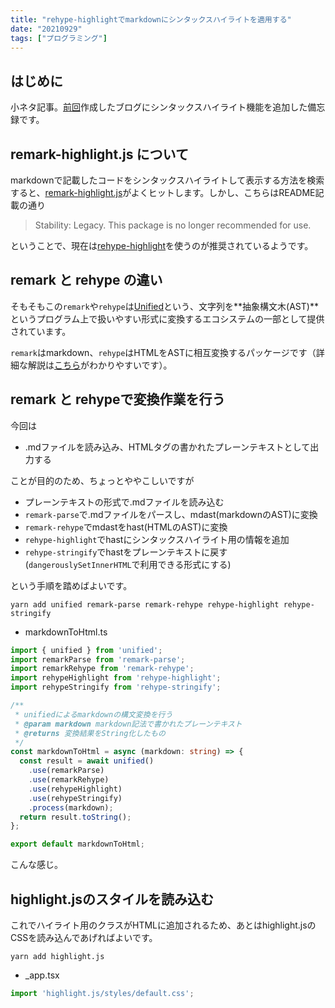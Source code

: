 ```yaml
---
title: "rehype-highlightでmarkdownにシンタックスハイライトを適用する"
date: "20210929"
tags: ["プログラミング"]
---
```


## はじめに

小ネタ記事。[前回](../next-markdown-blog)作成したブログにシンタックスハイライト機能を追加した備忘録です。

## remark-highlight.js について

markdownで記載したコードをシンタックスハイライトして表示する方法を検索すると、[remark-highlight.js](https://github.com/remarkjs/remark-highlight.js?files=1)がよくヒットします。しかし、こちらはREADME記載の通り

> Stability: Legacy. This package is no longer recommended for use.

ということで、現在は[rehype-highlight](https://github.com/rehypejs/rehype-highlight)を使うのが推奨されているようです。

## remark と rehype の違い

そもそもこの`remark`や`rehype`は[Unified](https://unifiedjs.com/)という、文字列を**抽象構文木(AST)**というプログラム上で扱いやすい形式に変換するエコシステムの一部として提供されています。

`remark`はmarkdown、`rehype`はHTMLをASTに相互変換するパッケージです（詳細な解説は[こちら](https://qiita.com/sankentou/items/f8eadb5722f3b39bbbf8)がわかりやすいです）。

## remark と rehypeで変換作業を行う

今回は

- .mdファイルを読み込み、HTMLタグの書かれたプレーンテキストとして出力する

ことが目的のため、ちょっとややこしいですが

- プレーンテキストの形式で.mdファイルを読み込む
- `remark-parse`で.mdファイルをパースし、mdast(markdownのAST)に変換
- `remark-rehype`でmdastをhast(HTMLのAST)に変換
- `rehype-highlight`でhastにシンタックスハイライト用の情報を追加
- `rehype-stringify`でhastをプレーンテキストに戻す(`dangerouslySetInnerHTML`で利用できる形式にする)

という手順を踏めばよいです。

```
yarn add unified remark-parse remark-rehype rehype-highlight rehype-stringify
```

- markdownToHtml.ts

```ts
import { unified } from 'unified';
import remarkParse from 'remark-parse';
import remarkRehype from 'remark-rehype';
import rehypeHighlight from 'rehype-highlight';
import rehypeStringify from 'rehype-stringify';

/**
 * unifiedによるmarkdownの構文変換を行う
 * @param markdown markdown記法で書かれたプレーンテキスト
 * @returns 変換結果をString化したもの
 */
const markdownToHtml = async (markdown: string) => {
  const result = await unified()
    .use(remarkParse)
    .use(remarkRehype)
    .use(rehypeHighlight)
    .use(rehypeStringify)
    .process(markdown);
  return result.toString();
};

export default markdownToHtml;
```

こんな感じ。

## highlight.jsのスタイルを読み込む

これでハイライト用のクラスがHTMLに追加されるため、あとはhighlight.jsのCSSを読み込んであげればよいです。

```
yarn add highlight.js
```

- _app.tsx

```ts
import 'highlight.js/styles/default.css';
```
